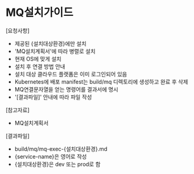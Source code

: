 # MQ설치가이드 

[요청사항]  
- 제공된 {설치대상환경}에만 설치 
- 'MQ설치계획서'에 따라 병렬로 설치 
- 현재 OS에 맞게 설치
- 설치 후 연결 방법 안내
- 설치 대상 클라우드 플랫폼은 이미 로그인되어 있음  
- Kubernetes에 배포 manifest는 build/mq 디렉토리에 생성하고 완료 후 삭제   
- MQ연결문자열을 얻는 명령어를 결과서에 명시 
- '[결과파일]' 안내에 따라 파일 작성 

[참고자료]
- MQ설치계획서

[결과파일]
- build/mq/mq-exec-{설치대상환경}.md
- {service-name}은 영어로 작성  
- {설치대상환경}은 dev 또는 prod로 함